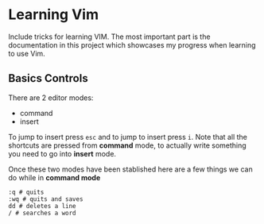# Learning Vim

Include tricks for learning VIM. The most important part is the documentation in this project which showcases my progress when learning to use Vim.

## Basics Controls

There are 2 editor modes:
- command
- insert

To jump to insert press ``esc`` and to jump to insert press ``i``. Note that all the shortcuts are pressed from **command** mode, to actually write something you need to go into **insert** mode.

Once these two modes have been stablished here are a few things we can do while in **command mode**
```vim
:q # quits
:wq # quits and saves
dd # deletes a line
/ # searches a word
```


